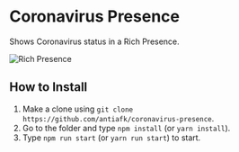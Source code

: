# Coronavirus Presence
Shows Coronavirus status in a Rich Presence.

![Rich Presence](https://i.imgur.com/9OrKEkE.png)

## How to Install

1. Make a clone using `git clone https://github.com/antiafk/coronavirus-presence`.
2. Go to the folder and type `npm install` (or `yarn install`).
3. Type `npm run start` (or `yarn run start`) to start.
